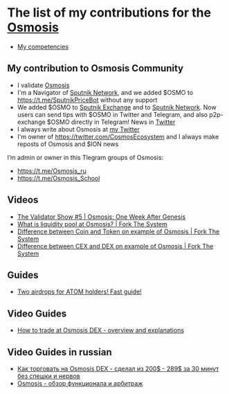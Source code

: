 # The list of my contributions for the [Osmosis](https://app.osmosis.zone/)

- [My competencies](https://github.com/Antropocosmist/my_competencies)

## My contribution to Osmosis Community

- I validate [Osmosis](https://www.mintscan.io/osmosis/validators/osmovaloper1e8238v24qccht9mqc2w0r4luq462yxttfpaeam)
- I'm a Navigator of [Sputnik Network](https://sputnik.exchange/), and we added $OSMO to https://t.me/SputnikPriceBot without any support
- We added $OSMO to [Sputnik Exchange](https://sputnik.exchange/) and to [Sputnik Network](https://t.me/SputnikNetworkBot). Now users can send tips with $OSMO in Twitter and Telegram, and also p2p-exchange $OSMO directly in Telegram! News in [Twitter](https://twitter.com/SputnikNetwork/status/1417665774785794048)
- I always write about Osmosis at [my Twitter](https://twitter.com/ponimajushij)
- I'm owner of https://twitter.com/CosmosEcosystem and I always make reposts of Osmosis and $ION news

I’m admin or owner in this Tlegram groups of Osmosis: <br />
- https://t.me/Osmosis_ru
- https://t.me/Osmosis_School

## Videos

- [The Validator Show #5 | Osmosis: One Week After Genesis](https://youtu.be/Dyi3Ew_YPS4)
- [What is liquidity pool at Osmosis? | Fork The System](https://youtu.be/Vn5-_1P4rPs)
- [Difference between Coin and Token on example of Osmosis | Fork The System](https://youtu.be/6wobl104wqc)
- [Difference between CEX and DEX on example of Osmosis | Fork The System](https://youtu.be/wKQ7NyRD4ZQ)

## Guides

- [Two airdrops for ATOM holders! Fast guide!](https://antropocosmist.medium.com/two-airdrops-for-atom-holders-fast-guide-d7af3d03e6e7)

## Video Guides

- [How to trade at Osmosis DEX - overview and explanations](https://youtu.be/LZWkZRqBV1M)

## Video Guides in russian

- [Как торговать на Osmosis DEX - сделал из 200$ - 289$ за 30 минут без спешки и нервов](https://youtu.be/W5tPeAfdo9A)
- [Osmosis - обзор функционала и арбитраж](https://youtu.be/bD05_17yRcQ)
